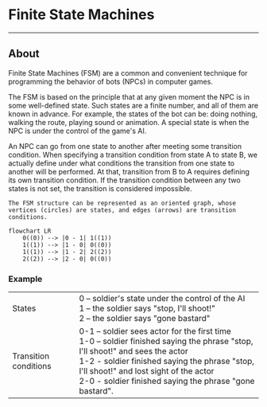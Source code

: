 # Finite State Machines

___

## About

Finite State Machines (FSM) are a common and convenient technique for programming the behavior of bots (NPCs) in computer games.

The FSM is based on the principle that at any given moment the NPC is in some well-defined state. Such states are a finite number, and all of them are known in advance. For example, the states of the bot can be: doing nothing, walking the route, playing sound or animation. A special state is when the NPC is under the control of the game's AI.

An NPC can go from one state to another after meeting some transition condition. When specifying a transition condition from state A to state B, we actually define under what conditions the transition from one state to another will be performed. At that, transition from B to A requires defining its own transition condition. If the transition condition between any two states is not set, the transition is considered impossible.

```admonish example
The FSM structure can be represented as an oriented graph, whose vertices (circles) are states, and edges (arrows) are transition conditions.
```

```mermaid
flowchart LR
    0((0)) --> |0 - 1| 1((1))
    1((1)) --> |1 - 0| 0((0))
    1((1)) --> |1 - 2| 2((2))
    2((2)) --> |2 - 0| 0((0))
```

### Example

|||
|---|---|
| States | 0 – soldier's state under the control of the AI<br> 1 – the soldier says "stop, I'll shoot!"<br> 2 – the soldier says "gone bastard" |
| Transition conditions | 0-1 – soldier sees actor for the first time<br> 1-0 – soldier finished saying the phrase "stop, I'll shoot!" and sees the actor<br> 1-2 - soldier finished saying the phrase "stop, I'll shoot!" and lost sight of the actor<br> 2-0 - soldier finished saying the phrase "gone bastard". |
